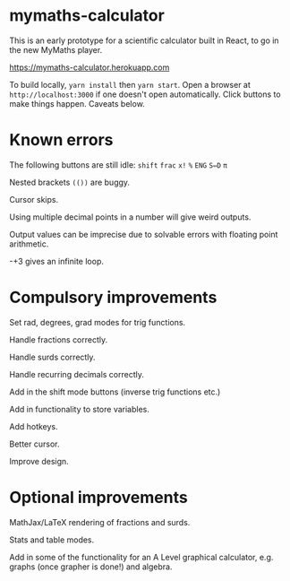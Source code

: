 # mymaths-calculator

This is an early prototype for a scientific calculator built in React, to go in the new MyMaths player.

https://mymaths-calculator.herokuapp.com

To build locally, `yarn install` then `yarn start`. Open a browser at `http://localhost:3000` if one doesn't open automatically.
Click buttons to make things happen. Caveats below.

# Known errors

The following buttons are still idle:
`shift`
`frac`
`x!`
`%`
`ENG`
`S⇔D`
`π`

Nested brackets `(())` are buggy.

Cursor skips.

Using multiple decimal points in a number will give weird outputs.

Output values can be imprecise due to solvable errors with floating point arithmetic.

-+3 gives an infinite loop.

# Compulsory improvements

Set rad, degrees, grad modes for trig functions.

Handle fractions correctly.

Handle surds correctly.

Handle recurring decimals correctly.

Add in the shift mode buttons (inverse trig functions etc.)

Add in functionality to store variables.

Add hotkeys.

Better cursor.

Improve design.

# Optional improvements

MathJax/LaTeX rendering of fractions and surds.

Stats and table modes.

Add in some of the functionality for an A Level graphical calculator, e.g. graphs (once grapher is done!) and algebra.
